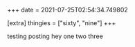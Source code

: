 +++
date = 2021-07-25T02:54:34.749802

[extra]
thingies = ["sixty", "nine"]
+++

testing posting hey one two three